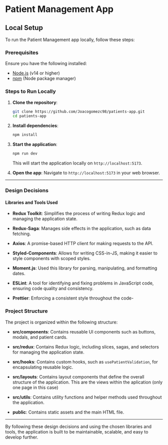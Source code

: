 # Patient Management App

## Local Setup

To run the Patient Management app locally, follow these steps:

### Prerequisites

Ensure you have the following installed:

- [Node.js](https://nodejs.org/) (v14 or higher)
- [npm](https://www.npmjs.com/) (Node package manager)

### Steps to Run Locally

1. **Clone the repository**:

   ```bash
   git clone https://github.com/Joacogomezc98/patients-app.git
   cd patients-app
   ```

2. **Install dependencies**:

   ```bash
   npm install
   ```

3. **Start the application**:

   ```bash
   npm run dev
   ```

   This will start the application locally on `http://localhost:5173`.

4. **Open the app**:
   Navigate to `http://localhost:5173` in your web browser.

---

### Design Decisions

#### Libraries and Tools Used

- **Redux Toolkit**: Simplifies the process of writing Redux logic and managing the application state.

- **Redux-Saga**: Manages side effects in the application, such as data fetching.

- **Axios**: A promise-based HTTP client for making requests to the API.

- **Styled-Components**: Allows for writing CSS-in-JS, making it easier to style components with scoped styles.

- **Moment.js**: Used this library for parsing, manipulating, and formatting dates.

- **ESLint**: A tool for identifying and fixing problems in JavaScript code, ensuring code quality and consistency.

- **Prettier**: Enforcing a consistent style throughout the code-

### Project Structure

The project is organized within the following structure:

- **src/components**: Contains reusable UI components such as buttons, modals, and patient cards.

- **src/redux**: Contains Redux logic, including slices, sagas, and selectors for managing the application state.

- **src/hooks**: Contains custom hooks, such as `usePatientValidation`, for encapsulating reusable logic.

- **src/layouts**: Contains layout components that define the overall structure of the application. This are the views within the aplication (only one page in this case)

- **src/utils**: Contains utility functions and helper methods used throughout the application.

- **public**: Contains static assets and the main HTML file.

---

By following these design decisions and using the chosen libraries and tools, the application is built to be maintainable, scalable, and easy to develop further.
